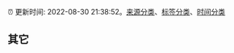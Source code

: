 :alarm_clock: 更新时间: 2022-08-30 21:38:52。[来源分类](../README.md)、[标签分类](../TAGS.md)、[时间分类](../TIMELINE.md)

## 其它



